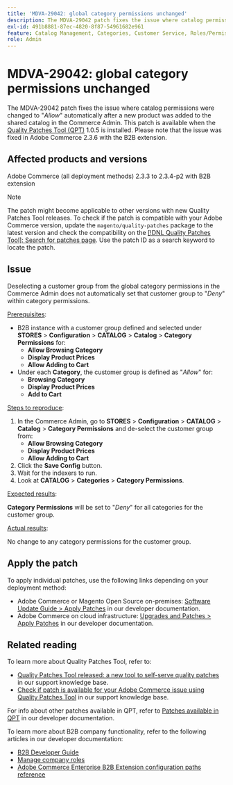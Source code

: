 ```yaml
---
title: 'MDVA-29042: global category permissions unchanged'
description: The MDVA-29042 patch fixes the issue where catalog permissions were changed to "*Allow*" automatically after a new product was added to the shared catalog in the Commerce Admin. This patch is available when the [Quality Patches Tool (QPT)](/help/announcements/adobe-commerce-announcements/magento-quality-patches-released-new-tool-to-self-serve-quality-patches.md) 1.0.5 is installed. Please note that the issue was fixed in Adobe Commerce 2.3.6 with the B2B extension.
exl-id: 491b8881-87ec-4820-8f87-54961682e961
feature: Catalog Management, Categories, Customer Service, Roles/Permissions
role: Admin
---
```

# MDVA-29042: global category permissions unchanged

The MDVA-29042 patch fixes the issue where catalog permissions were changed to "*Allow*" automatically after a new product was added to the shared catalog in the Commerce Admin. This patch is available when the [Quality Patches Tool (QPT)](/help/announcements/adobe-commerce-announcements/magento-quality-patches-released-new-tool-to-self-serve-quality-patches.md) 1.0.5 is installed. Please note that the issue was fixed in Adobe Commerce 2.3.6 with the B2B extension.

## Affected products and versions

Adobe Commerce (all deployment methods) 2.3.3 to 2.3.4-p2 with B2B extension

>[!NOTE]
>
>The patch might become applicable to other versions with new Quality Patches Tool releases. To check if the patch is compatible with your Adobe Commerce version, update the `magento/quality-patches` package to the latest version and check the compatibility on the [[!DNL Quality Patches Tool]: Search for patches page](https://devdocs.magento.com/quality-patches/tool.html#patch-grid). Use the patch ID as a search keyword to locate the patch.

## Issue

Deselecting a customer group from the global category permissions in the Commerce Admin does not automatically set that customer group to "*Deny*" within category permissions.

<u>Prerequisites</u>:

* B2B instance with a customer group defined and selected under **STORES** > **Configuration** > **CATALOG** > **Catalog** > **Category Permissions** for:
    * **Allow Browsing Category**
    * **Display Product Prices**
    * **Allow Adding to Cart**
* Under each **Category**, the customer group is defined as "*Allow*" for:
    * **Browsing Category**
    * **Display Product Prices**
    * **Add to Cart**

<u>Steps to reproduce</u>:

1. In the Commerce Admin, go to **STORES** > **Configuration** > **CATALOG** > **Catalog** > **Category Permissions** and de-select the customer group from:
    * **Allow Browsing Category**
    * **Display Product Prices**
    * **Allow Adding to Cart**
1. Click the **Save Config** button.
1. Wait for the indexers to run.
1. Look at **CATALOG** > **Categories** > **Category Permissions**.

<u>Expected results</u>:

**Category Permissions** will be set to "*Deny*" for all categories for the customer group.

<u>Actual results</u>:

No change to any category permissions for the customer group.

## Apply the patch

To apply individual patches, use the following links depending on your deployment method:

* Adobe Commerce or Magento Open Source on-premises: [Software Update Guide > Apply Patches](https://devdocs.magento.com/guides/v2.4/comp-mgr/patching/mqp.html) in our developer documentation.
* Adobe Commerce on cloud infrastructure: [Upgrades and Patches > Apply Patches](https://devdocs.magento.com/cloud/project/project-patch.html) in our developer documentation.

## Related reading

To learn more about Quality Patches Tool, refer to:

* [Quality Patches Tool released: a new tool to self-serve quality patches](/help/announcements/adobe-commerce-announcements/magento-quality-patches-released-new-tool-to-self-serve-quality-patches.md) in our support knowledge base.
* [Check if patch is available for your Adobe Commerce issue using Quality Patches Tool](/help/support-tools/patches-available-in-qpt-tool/check-patch-for-magento-issue-with-magento-quality-patches.md) in our support knowledge base.

For info about other patches available in QPT, refer to [Patches available in QPT](https://devdocs.magento.com/quality-patches/tool.html#patch-grid) in our developer documentation.

To learn more about B2B company functionality, refer to the following articles in our developer documentation:

* [B2B Developer Guide](https://devdocs.magento.com/guides/v2.4/b2b/bk-b2b.html)
* [Manage company roles](https://devdocs.magento.com/guides/v2.4/b2b/roles.html)
* [Adobe Commerce Enterprise B2B Extension configuration paths reference](https://devdocs.magento.com/guides/v2.4/config-guide/prod/config-reference-b2b.html)
